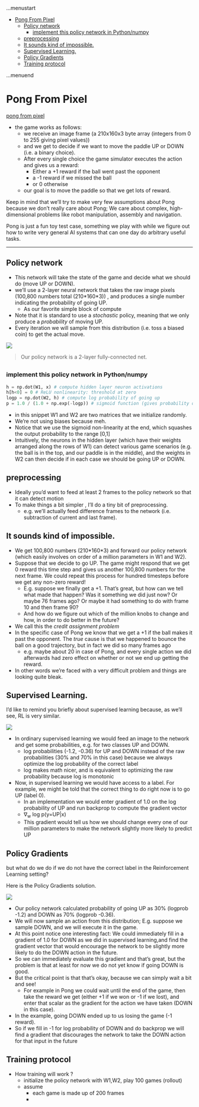...menustart

 - [Pong From Pixel](#14c8bcab6d8cbd9dd30f671937d1930e)
	 - [Policy network](#c8ec2431da786d1805ac35666846a034)
		 - [implement this policy network in Python/numpy](#8527e311e4e8e7b217e4eb3df745bacf)
	 - [preprocessing](#4da478b2dea92208e1212e4dfc88e520)
	 - [It sounds kind of impossible.](#ba0a2315087f7fb29261db63e3183a76)
	 - [Supervised Learning.](#43db94d830cd7723a6d7a21a311d9bf4)
	 - [Policy Gradients](#6c11e2dd65ad60a6dd6cf3a2be08fa0c)
	 - [Training protocol](#abc3a1be8d17524478c2cc2d1399fe32)

...menuend


<h2 id="14c8bcab6d8cbd9dd30f671937d1930e"></h2>

# Pong From Pixel 

[pong from pixel](http://karpathy.github.io/2016/05/31/rl/)

 - the game works as follows:
    - we receive an image frame (a 210x160x3 byte array (integers from 0 to 255 giving pixel values)) 
    - and we get to decide if we want to move the paddle UP or DOWN (i.e. a binary choice). 
    - After every single choice the game simulator executes the action and gives us a reward: 
        - Either a +1 reward if the ball went past the opponent
        - a -1 reward if we missed the ball
        - or 0 otherwise
    - our goal is to move the paddle so that we get lots of reward.

Keep in mind that we’ll try to make very few assumptions about Pong because we  don’t really care about Pong; We care about complex, high-dimensional problems like robot manipulation, assembly and navigation.

Pong is just a fun toy test case, something we play with while we figure out how to write very general AI systems that can one day do arbitrary useful tasks.

---

<h2 id="c8ec2431da786d1805ac35666846a034"></h2>

## Policy network

 - This network will take the state of the game and decide what we should do (move UP or DOWN). 
 - we’ll use a 2-layer neural network that takes the raw image pixels (100,800 numbers total (210\*160\*3)) , and produces a single number indicating the probability of going UP. 
    - As our favorite simple block of compute
 - Note that it is standard to use a *stochastic* policy, meaning that we only produce a *probability* of moving UP.
 - Every iteration we will sample from this distribution (i.e. toss a biased coin) to get the actual move. 


![](https://raw.githubusercontent.com/mebusy/notes/master/imgs/pong_policy_2layer_network.png)

> Our policy network is a 2-layer fully-connected net.

<h2 id="8527e311e4e8e7b217e4eb3df745bacf"></h2>

### implement this policy network in Python/numpy

```python
h = np.dot(W1, x) # compute hidden layer neuron activations
h[h<0] = 0 # ReLU nonlinearity: threshold at zero
logp = np.dot(W2, h) # compute log probability of going up
p = 1.0 / (1.0 + np.exp(-logp)) # sigmoid function (gives probability of going up)>]
```

 - in this snippet W1 and W2 are two matrices that we initialize randomly. 
 - We’re not using biases because meh.
 - Notice that we use the sigmoid non-linearity at the end, which squashes the output probability to the range [0,1]
 - Intuitively, the neurons in the hidden layer (which have their weights arranged along the rows of W1) can detect various game scenarios (e.g. the ball is in the top, and our paddle is in the middle), and the weights in W2 can then decide if in each case we should be going UP or DOWN. 

<h2 id="4da478b2dea92208e1212e4dfc88e520"></h2>

## preprocessing

 - Ideally you’d want to feed at least 2 frames to the policy network so that it can detect motion
 - To make things a bit simpler , I’ll do a tiny bit of preprocessing. 
    - e.g. we’ll actually feed difference frames to the network (i.e. subtraction of current and last frame).

<h2 id="ba0a2315087f7fb29261db63e3183a76"></h2>

## It sounds kind of impossible.

 - We get 100,800 numbers (210\*160\*3) and forward our policy network (which easily involves on order of a million parameters in W1 and W2). 
 - Suppose that we decide to go UP. The game might respond that we get 0 reward this time step and gives us another 100,800 numbers for the next frame. We could repeat this process for hundred timesteps before we get any non-zero reward!
    - E.g. suppose we finally get a +1. That’s great, but how can we tell what made that happen? Was it something we did just now? Or maybe 76 frames ago? Or maybe it had something to do with frame 10 and then frame 90? 
    - And how do we figure out which of the million knobs to change and how, in order to do better in the future? 
 - We call this the *credit assignment problem*
 - In the specific case of Pong we know that we get a +1 if the ball makes it past the opponent. The *true* cause is that we happened to bounce the ball on a good trajectory, but in fact we did so many frames ago 
    - e.g. maybe about 20 in case of Pong, and every single action we did afterwards had zero effect on whether or not we end up getting the reward.
 - In other words we’re faced with a very difficult problem and things are looking quite bleak.

<h2 id="43db94d830cd7723a6d7a21a311d9bf4"></h2>

## Supervised Learning. 

I’d like to remind you briefly about supervised learning because, as we’ll see, RL is very similar. 

![](https://raw.githubusercontent.com/mebusy/notes/master/imgs/pong_supervised_learning.png)

 - In ordinary supervised learning we would feed an image to the network and get some probabilities,  e.g. for two classes UP and DOWN.
    - log probabilities (-1.2, -0.36) for UP and DOWN instead of the raw probabilities (30% and 70% in this case) because we always optimize the log probability of the correct label
    - log makes math nicer, and is equivalent to optimizing the raw probability because log is monotonic
 - Now, in supervised learning we would have access to a label. For example, we might be told that the correct thing to do right now is to go UP (label 0). 
    - In an implementation we would enter gradient of 1.0 on the log probability of UP and run backprop to compute the gradient vector 
    - ∇<sub>w</sub> log p(y=UP|x)
    - This gradient would tell us how we should change every one of our million parameters to make the network slightly more likely to predict UP
  

<h2 id="6c11e2dd65ad60a6dd6cf3a2be08fa0c"></h2>

## Policy Gradients

but what do we do if we do not have the correct label in the Reinforcement Learning setting?

Here is the Policy Gradients solution.

![](https://raw.githubusercontent.com/mebusy/notes/master/imgs/Pong_rl_policyGradients.png)

 - Our policy network calculated probability of going UP as 30% (logprob -1.2) and DOWN as 70% (logprob -0.36).
 - We will now sample an action from this distribution; E.g. suppose we sample DOWN, and we will execute it in the game. 
 - At this point notice one interesting fact: We could immediately fill in a gradient of 1.0 for DOWN as we did in supervised learning,and find the gradient vector that would encourage the network to be slightly more likely to do the DOWN action in the future.
 - So we can immediately evaluate this gradient and that’s great, but the problem is that at least for now we do not yet know if going DOWN is good.
 - But the critical point is that that’s okay, because we can simply wait a bit and see! 
    - For example in Pong we could wait until the end of the game, then take the reward we get (either +1 if we won or -1 if we lost), and enter that scalar as the gradient for the action we have taken (DOWN in this case). 
 - In the example, going DOWN ended up to us losing the game (-1 reward).
 - So if we fill in -1 for log probability of DOWN and do backprop we will find a gradient that discourages the network to take the DOWN action for that input in the future

<h2 id="abc3a1be8d17524478c2cc2d1399fe32"></h2>

## Training protocol

 - How training will work ?
    - initialize the policy network with W1,W2, play 100 games (rollout)
    - assume
        - each game is made up of 200 frames
        - 


















